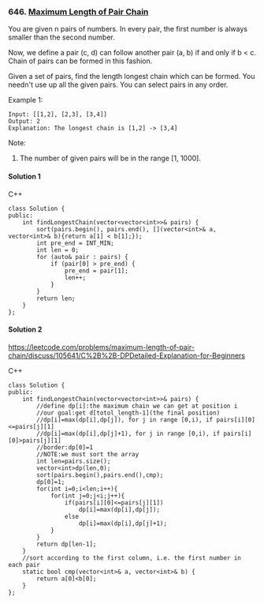 ### 646\. [Maximum Length of Pair Chain](https://leetcode.com/problems/maximum-length-of-pair-chain/)

You are given n pairs of numbers. In every pair, the first number is always smaller than the second number.

Now, we define a pair (c, d) can follow another pair (a, b) if and only if b < c. Chain of pairs can be formed in this fashion.

Given a set of pairs, find the length longest chain which can be formed. You needn't use up all the given pairs. You can select pairs in any order.

Example 1:
```
Input: [[1,2], [2,3], [3,4]]
Output: 2
Explanation: The longest chain is [1,2] -> [3,4]
```
Note:
1. The number of given pairs will be in the range [1, 1000].

#### Solution 1

C++

```
class Solution {
public:
    int findLongestChain(vector<vector<int>>& pairs) {
        sort(pairs.begin(), pairs.end(), [](vector<int>& a, vector<int>& b){return a[1] < b[1];});
        int pre_end = INT_MIN;
        int len = 0;
        for (auto& pair : pairs) {
            if (pair[0] > pre_end) {
                pre_end = pair[1];
                len++;
            }
        }
        return len;
    }
};
```

#### Solution 2

https://leetcode.com/problems/maximum-length-of-pair-chain/discuss/105641/C%2B%2B-DPDetailed-Explanation-for-Beginners

C++

```
class Solution {
public:
    int findLongestChain(vector<vector<int>>& pairs) {
        //define dp[i]:the maximum chain we can get at position i
        //our goal:get d[totol_length-1](the final position)
        //dp[i]=max(dp[i],dp[j]), for j in range [0,i), if pairs[i][0]<=pairs[j][1]
        //dp[i]=max(dp[i],dp[j]+1), for j in range [0,i), if pairs[i][0]>pairs[j][1]
        //border:dp[0]=1
        //NOTE:we must sort the array
        int len=pairs.size();
        vector<int>dp(len,0);
        sort(pairs.begin(),pairs.end(),cmp);
        dp[0]=1;
        for(int i=0;i<len;i++){
            for(int j=0;j<i;j++){
                if(pairs[i][0]<=pairs[j][1])
                    dp[i]=max(dp[i],dp[j]);
                else
                    dp[i]=max(dp[i],dp[j]+1);
            }
        }
        return dp[len-1];
    }
    //sort according to the first column, i.e. the first number in each pair
    static bool cmp(vector<int>& a, vector<int>& b) {
        return a[0]<b[0];
    }
};
```
